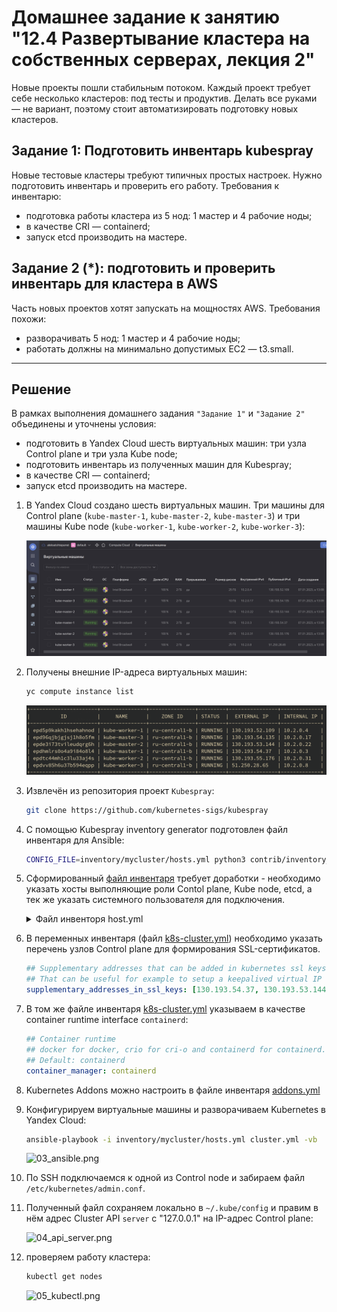 # Домашнее задание к занятию "12.4 Развертывание кластера на собственных серверах, лекция 2"
Новые проекты пошли стабильным потоком. Каждый проект требует себе несколько кластеров: под тесты и продуктив. Делать все руками — не вариант, поэтому стоит автоматизировать подготовку новых кластеров.

## Задание 1: Подготовить инвентарь kubespray
Новые тестовые кластеры требуют типичных простых настроек. Нужно подготовить инвентарь и проверить его работу. Требования к инвентарю:
* подготовка работы кластера из 5 нод: 1 мастер и 4 рабочие ноды;
* в качестве CRI — containerd;
* запуск etcd производить на мастере.

## Задание 2 (*): подготовить и проверить инвентарь для кластера в AWS
Часть новых проектов хотят запускать на мощностях AWS. Требования похожи:
* разворачивать 5 нод: 1 мастер и 4 рабочие ноды;
* работать должны на минимально допустимых EC2 — t3.small.

---

## Решение

В рамках выполнения домашнего задания `"Задание 1"` и `"Задание 2"` объединены и уточнены условия:

- подготовить в Yandex Cloud шесть виртуальных машин: три узла Control plane и три  узла Kube node;
- подготовить инвентарь из полученных машин для Kubespray;
- в качестве CRI — containerd;
- запуск etcd производить на мастере.

1. В Yandex Cloud создано шесть виртуальных машин. Три машины для Control plane (`kube-master-1`, `kube-master-2`, `kube-master-3`) и три машины Kube node (`kube-worker-1`, `kube-worker-2`, `kube-worker-3`):

    ![01_yandex_cloud.png](04-install/img/01_yandex_cloud.png "Виртуальные машины в Яндекс облаке")

1. Получены внешние IP-адреса виртуальных машин:

    ```bash
    yc compute instance list
    ```

    ![02_yandex_hosts.png](04-install/img/02_yandex_hosts.png "Адреса хостов в Яндекс облаке")

1. Извлечён из репозитория проект `Kubespray`:
   
   ```bash
   git clone https://github.com/kubernetes-sigs/kubespray
   ```

1. С помощью Kubespray inventory generator подготовлен файл инвентаря для Ansible:
   
   ```bash
   CONFIG_FILE=inventory/mycluster/hosts.yml python3 contrib/inventory_builder/inventory.py 130.193.54.37 130.193.53.144 130.193.54.135 130.193.52.109 130.193.55.176 51.250.28.65
    ```

1. Сформированный [файл инвентаря](./04-install/kubespray.files/inventory/mycluster/hosts.yml) требует доработки - необходимо указать хосты выполняющие роли Contol plane, Kube node, etcd, а тек же указать системного пользователя для подключения.

    <details>
        <summary>Файл инвенторя host.yml</summary>

    ```yaml
    all:
      hosts:
        node1:
          ansible_host: 130.193.54.37
          ansible_user: centos
        node2:
          ansible_host: 130.193.53.144
          ansible_user: centos
        node3:
          ansible_host: 130.193.54.135
          ansible_user: centos
        node4:
          ansible_host: 130.193.52.109
          ansible_user: centos
        node5:
          ansible_host: 130.193.55.176
          ansible_user: centos
        node6:
          ansible_host: 51.250.28.65
          ansible_user: centos
      children:
        kube_control_plane:
          hosts:
            node1:
            node2:
            node3:
        kube_node:
          hosts:
            node4:
            node5:
            node6:
        etcd:
          hosts:
            node1:
            node2:
            node3:
        k8s_cluster:
          children:
            kube_control_plane:
            kube_node:
        calico_rr:
          hosts: {}
    ```
    </details>

1.  В переменных инвентаря (файл [k8s-cluster.yml](./04-install/kubespray.files/inventory/mycluster/group_vars/k8s_cluster/k8s-cluster.yml)) необходимо указать перечень узлов Control plane для формирования SSL-сертификатов.

    ```yaml
    ## Supplementary addresses that can be added in kubernetes ssl keys.
    ## That can be useful for example to setup a keepalived virtual IP
    supplementary_addresses_in_ssl_keys: [130.193.54.37, 130.193.53.144, 130.193.54.135]
    ```

1. В том же файле инвентаря [k8s-cluster.yml](./04-install/kubespray.files/inventory/mycluster/group_vars/k8s_cluster/k8s-cluster.yml) указываем в качестве container runtime interface `containerd`:

    ```yaml
    ## Container runtime
    ## docker for docker, crio for cri-o and containerd for containerd.
    ## Default: containerd
    container_manager: containerd
    ```

1. Kubernetes Addons можно настроить в файле инвентаря [addons.yml](./04-install/kubespray.files/inventory/mycluster/group_vars/k8s_cluster/addons.yml)

1. Конфигурируем виртуальные машины и разворачиваем Kubernetes в Yandex Cloud:

    ```bash
    ansible-playbook -i inventory/mycluster/hosts.yml cluster.yml -vb
    ```

    ![03_ansible.png](04-install/img/03_ansible.png "Ansible успешно отработал playbook")

1. По SSH подключаемся к одной из Control node и забираем файл `/etc/kubernetes/admin.conf`.

1. Полученный файл сохраняем локально в `~/.kube/config` и правим в нём адрес Cluster API `server` c "127.0.0.1" на IP-адрес Control plane:

    ![04_api_server.png](04-install/img/04_api_server.png "Фрагмент конфигурационного файла с настройкой api сервера")

1. проверяем работу кластера:

    ```bash
    kubectl get nodes
    ```

    ![05_kubectl.png](04-install/img/05_kubectl.png "Кластер Kubernetes успешно развёрнут")

